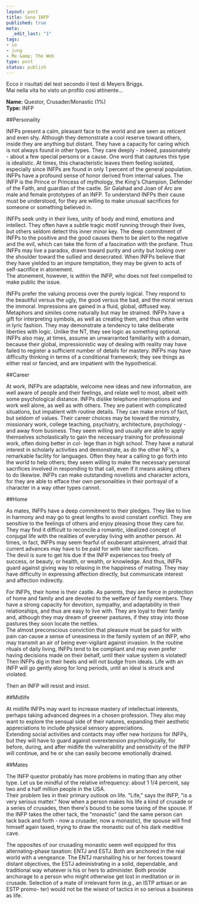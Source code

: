 ```yaml
--- 
layout: post
title: Sono INFP
published: true
meta: 
  _edit_last: "1"
tags: 
- io
- jung
- Me &amp; The Web
type: post
status: publish
---
```

Ecco ir risultati del test secondo il test di Meyers Briggs.  
Mai nella vita ho visto un profilo così attinente...  
  
**Name:** Questor, Crusader/Monastic (1%)  
**Type:** INFP  
  
##Personality  
  
INFPs present a calm, pleasant face to the world and are seen as reticent and even shy. Although they demonstrate a cool reserve toward others, inside they are anything but distant. They have a capacity for caring which is not always found in other types.
They care deeply - indeed, passionately - about a few special persons or a cause. One word that captures this type is idealistic. At times, this characteristic leaves them feeling isolated, especially since INFPs are found in only 1 percent of the general population. INFPs have a profound sense of honor derived from internal values. The INFP is the Prince or Princess of mythology, the King's Champion, Defender of the Faith, and guardian of the castle. Sir Galahad and Joan of Arc are male and female prototypes of an INFP. To understand INFPs their cause must be understood, for they are willing to make unusual sacrifices for someone or something believed in.  
  
INFPs seek unity in their lives, unity of body and mind, emotions and intellect. They often have a subtle tragic motif running through their lives, but others seldom detect this inner minor key. The deep commitment of INFPs to the positive and the good causes them to be alert to the negative and the evil, which can take the form of a fascination with the profane. Thus INFPs may live a paradox, drawn toward purity and unity but looking over the shoulder toward the sullied and desecrated. When INFPs believe that they have yielded to an impure temptation, they may be given to acts of self-sacrifice in atonement.  
The atonement, however, is within the INFP, who does not feel compelled to make public the issue.  
  
INFPs prefer the valuing process over the purely logical. They respond to the beautiful versus the ugly, the good versus the bad, and the moral versus the immoral. Impressions are gained in a fluid, global, diffused way. Metaphors and similes come naturally but may be strained. INFPs have a gift for interpreting symbols, as well as creating them, and thus often write in lyric fashion. They may demonstrate a tendency to take deliberate liberties with logic. Unlike the NT, they see logic as something optional. INFPs also may, at times, assume an unwarranted familiarity with a domain, because their global, impressionistic way of dealing with reality may have failed to register a sufficient number of details for mastery. INFPs may have difficulty thinking in terms of a conditional framework; they see things as either real or fancied, and are impatient with the hypothetical.  
  
##Career  
  
At work, INFPs are adaptable, welcome new ideas and new information, are well aware of people and their feelings, and relate well to most, albeit with some psychological distance. INFPs dislike telephone interruptions and work well alone, as well as with others. They are patient with complicated situations, but impatient with routine details. They can make errors of fact, but seldom of values. Their career choices may be toward the ministry, missionary work, college teaching, psychiatry, architecture, psychology - and away from business. They seem willing and usually are able to apply themselves scholastically to gain the necessary training for professional work, often doing better in col-
lege than in high school. They have a natural interest in scholarly activities and demonstrate, as do the other NF's, a remarkable facility for languages. Often they hear a calling to go forth into the world to help others; they seem willing to make the necessary personal sacrifices involved in responding to that call, even if it means asking others to do likewise. INFPs can make outstanding novelists and character actors, for they are able to efface ther own personalities in their portrayal of a character in a way other types cannot.  
  
##Home  
  
As mates, INFPs have a deep commitment to their pledges. They like to live in harmony and may go to great lengths to avoid constant conflict. They are sensitive to the feelings of others and enjoy pleasing those they care for. They may find it difficult to reconcile a romantic, idealized concept of conjugal life with the realities of everyday living with another person. At times, in fact, INFPs may seem fearful of exuberant attainment, afraid that current advances may have to be paid for with later sacrifices.  
The devil is sure to get his due if the INFP experiences too freely of success, or beauty, or health, or wealth, or knowledge. And thus, INFPs guard against giving way to relaxing in the happiness of mating. They may have difficulty in expressing affection directly, but communicate interest and affection indirectly.  
  
For INFPs, their home is their castle. As parents, they are fierce in protection of home and family and are devoted to the welfare of family members. They have a strong capacity for devotion, sympathy, and adaptability in their relationships, and thus are easy to live with. They are loyal to their family and, although they may dream of greener pastures, if they stray into those pastures they soon locate the nettles.   
The almost preconscious conviction that pleasure must be paid for with pain can cause a sense of uneasiness in the family system of an INFP, who may transmit an air of being ever-vigilant against invasion. In the routine rituals of daily living, INFPs tend to be compliant
and may even prefer having decisions made on their behalf, until their value system is violated! Then INFPs dig in their heels and will not budge from ideals. Life with an INFP will go gently along for long periods, until an ideal is struck and violated.  
  
Then an INFP will resist and insist.  
  
##Midlife  
  
At midlife INFPs may want to increase mastery of intellectual interests, perhaps taking advanced degrees in a chosen profession. They also may want to explore the sensual side of their natures, expanding their aesthetic appreciations to include physical sensory appreciations.  
Extending social activities and contacts may offer new horizons for INFPs, but they will have to guard against overextension psychologically, for before, during, and after midlife the vulnerability and sensitivity of the INFP will continue, and he or she can easily become emotionally drained.  
  
##Mates
  
The INFP questor probably has more problems in mating than any other type. Let us be mindful of the relative infrequency: about 1 1/4 percent, say two and a half million people in the USA.  
Their problem lies in their primary outlook on life. "Life," says the INFP, "is a very serious matter." Now when a person makes his life a kind of crusade or a series of crusades, then there's bound to be some taxing of the spouse. If the INFP takes the other tack, the "monastic" (and the same person can tack back and forth - now a crusader, now a monastic), the spouse will find himself again taxed, trying to draw the monastic out of his dark meditive cave.  
  
The opposites of our crusading monastic seem well equipped for this alternating-phase taxation: ENTJ and ESTJ. Both are anchored in the real world with a vengeance. The ENTJ marshalling his or her forces toward distant objectives, the ESTJ administrating in
a solid, dependable, and traditional way whatever is his or hers to administer. Both provide anchorage to a person who might
otherwise get lost in meditation or in crusade. Selection of a mate of irrelevant form (e.g., an ISTP artisan or an ESTP promo- ter) would not be the wisest of tactics in so serious a business as life.   
